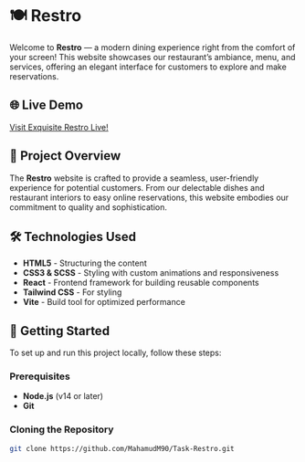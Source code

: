 # 🍽️ Restro

Welcome to **Restro** — a modern dining experience right from the comfort of your screen! This website showcases our restaurant’s ambiance, menu, and services, offering an elegant interface for customers to explore and make reservations.

## 🌐 Live Demo
[Visit Exquisite Restro Live!](https://restroos.netlify.app/)

## 📖 Project Overview

The **Restro** website is crafted to provide a seamless, user-friendly experience for potential customers. From our delectable dishes and restaurant interiors to easy online reservations, this website embodies our commitment to quality and sophistication.

## 🛠️ Technologies Used

- **HTML5** - Structuring the content
- **CSS3 & SCSS** - Styling with custom animations and responsiveness
- **React** - Frontend framework for building reusable components
- **Tailwind CSS** - For styling
- **Vite** - Build tool for optimized performance

## 🚀 Getting Started

To set up and run this project locally, follow these steps:

### Prerequisites
- **Node.js** (v14 or later)
- **Git**

### Cloning the Repository
   ```bash
   git clone https://github.com/MahamudM90/Task-Restro.git
   ```
